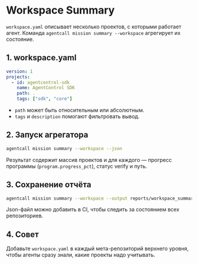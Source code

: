 # Workspace Summary

`workspace.yaml` описывает несколько проектов, с которыми работает агент. Команда `agentcall mission summary --workspace` агрегирует их состояние.

## 1. workspace.yaml
```yaml
version: 1
projects:
  - id: agentcontrol-sdk
    name: AgentControl SDK
    path: .
    tags: ["sdk", "core"]
```
- `path` может быть относительным или абсолютным.
- `tags` и `description` помогают фильтровать вывод.

## 2. Запуск агрегатора
```bash
agentcall mission summary --workspace --json
```
Результат содержит массив проектов и для каждого — прогресс программы (`program.progress_pct`), статус verify и путь.

## 3. Сохранение отчёта
```bash
agentcall mission summary --workspace --output reports/workspace_summary.json
```
Json-файл можно добавить в CI, чтобы следить за состоянием всех репозиториев.

## 4. Совет
Добавьте `workspace.yaml` в каждый мета-репозиторий верхнего уровня, чтобы агенты сразу знали, какие проекты надо учитывать.
